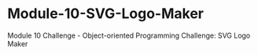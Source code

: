 # Module-10-SVG-Logo-Maker
Module 10 Challenge - Object-oriented Programming Challenge: SVG Logo Maker
